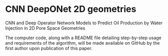 # CNN DeepONet 2D geometries
CNN and Deep Operator Network Models to Predict Oil Production by Water Injection in 2D Pore Space Geometries


The computer code, along with a README file detailing step-by-step usage and requirements of the algorithm, will be made available on GitHub by the first author upon publication of this paper.
